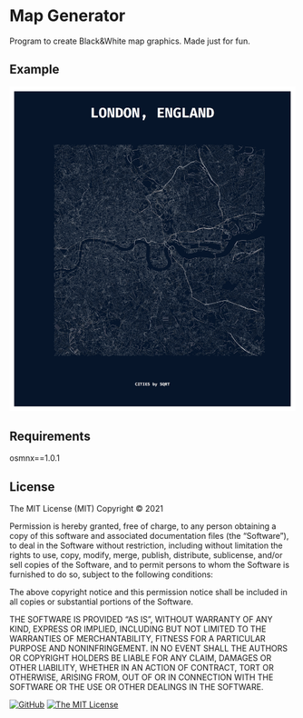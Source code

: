 # Map Generator
Program to create Black&White map graphics. Made just for fun.

## Example
![alt text](jpg/london_01.jpg)

## Requirements

osmnx==1.0.1

## License
The MIT License (MIT)
Copyright © 2021 <copyright holders>

Permission is hereby granted, free of charge, to any person obtaining a copy of this software and associated documentation files (the “Software”), to deal in the Software without restriction, including without limitation the rights to use, copy, modify, merge, publish, distribute, sublicense, and/or sell copies of the Software, and to permit persons to whom the Software is furnished to do so, subject to the following conditions:

The above copyright notice and this permission notice shall be included in all copies or substantial portions of the Software.

THE SOFTWARE IS PROVIDED “AS IS”, WITHOUT WARRANTY OF ANY KIND, EXPRESS OR IMPLIED, INCLUDING BUT NOT LIMITED TO THE WARRANTIES OF MERCHANTABILITY, FITNESS FOR A PARTICULAR PURPOSE AND NONINFRINGEMENT. IN NO EVENT SHALL THE AUTHORS OR COPYRIGHT HOLDERS BE LIABLE FOR ANY CLAIM, DAMAGES OR OTHER LIABILITY, WHETHER IN AN ACTION OF CONTRACT, TORT OR OTHERWISE, ARISING FROM, OUT OF OR IN CONNECTION WITH THE SOFTWARE OR THE USE OR OTHER DEALINGS IN THE SOFTWARE.


[![GitHub](https://img.shields.io/tokei/lines/github/Kw4dr4t/maps_sqrt)](https://github.com/Kw4dr4t/maps_sqrt) [![The MIT License](https://img.shields.io/badge/license-MIT-orange.svg?style=flat-square)](http://opensource.org/licenses/MIT)


